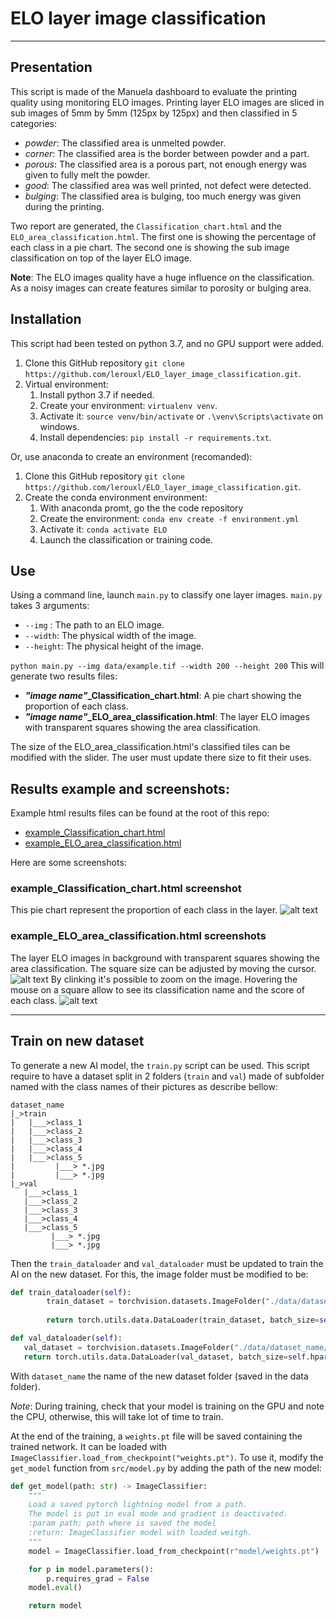 # ELO layer image classification
____
## Presentation
This script is made of the Manuela dashboard to evaluate the printing quality using monitoring ELO images.
Printing layer ELO images are sliced in sub images of 5mm by 5mm (125px by 125px) and then classified in 5 categories:
- *powder*: The classified area is unmelted powder.
- *corner*: The classified area is the border between powder and a part.
- *porous*: The classified area is a porous part, not enough energy was given to fully melt the powder.
- *good*: The classified area was well printed, not defect were detected.
- *bulging*: The classified area is bulging, too much energy was given during the printing.

Two report are generated, the `Classification_chart.html` and the `ELO_area_classification.html`.
The first one is showing the percentage of each class in a pie chart.
The second one is showing the sub image classification on top of the layer ELO image. 

**Note**: The ELO images quality have a huge influence on the classification. 
As a noisy images can create features similar to porosity or bulging area.

## Installation
This script had been tested on python 3.7, and no GPU support were added.

1. Clone this GitHub repository `git clone https://github.com/lerouxl/ELO_layer_image_classification.git`.
2. Virtual environment:
   1. Install python 3.7 if needed.
   2. Create your environment: `virtualenv venv`.
   3. Activate it: `source venv/bin/activate` or `.\venv\Scripts\activate` on windows.
   4. Install dependencies: `pip install -r requirements.txt`.

Or, use anaconda to create an environment (recomanded):
1. Clone this GitHub repository `git clone https://github.com/lerouxl/ELO_layer_image_classification.git`.
2. Create the conda environment environment:
   1. With anaconda promt, go the the code repository
   2. Create the environment: `conda env create -f environment.yml`
   3. Activate it: `conda activate ELO`
   4. Launch the classification or training code.
   

## Use
Using a command line, launch `main.py` to classify one layer images.
`main.py` takes 3 arguments:
- `--img` : The path to an ELO image.
- `--width`: The physical width of the image.
- `--height`: The physical height of the image.

`python main.py --img data/example.tif --width 200 --height 200`
This will generate two results files:
- ***"image name"*_Classification_chart.html**: A pie chart showing the proportion of each class.
- ***"image name"*_ELO_area_classification.html**: The layer ELO images with transparent squares showing the area classification.

The size of the ELO_area_classification.html's classified tiles can be modified with the slider.
The user must update there size to fit their uses.

## Results example and screenshots:
Example html results files can be found at the root of this repo:
- [example_Classification_chart.html](https://github.com/lerouxl/ELO_layer_image_classification/blob/main/example_Classification_chart.html)
- [example_ELO_area_classification.html](https://github.com/lerouxl/ELO_layer_image_classification/blob/main/example_ELO_area_classification.html)

Here are some screenshots:

### example_Classification_chart.html screenshot
This pie chart represent the proportion of each class in the layer.
![alt text](https://github.com/lerouxl/ELO_layer_image_classification/blob/main/data/Classification_chart.png?raw=true)

### example_ELO_area_classification.html screenshots
The layer ELO images in background with transparent squares showing the area classification.
The square size can be adjusted by moving the cursor.
![alt text](https://github.com/lerouxl/ELO_layer_image_classification/blob/main/data/Area_classification_results.png?raw=true)
By clinking it's possible to zoom on the image.
Hovering the mouse on a square allow to see its classification name and the score of each class.
![alt text](https://github.com/lerouxl/ELO_layer_image_classification/blob/main/data/Area_classification_results_zoom.png?raw=true)

____
## Train on new dataset

To generate a new AI model, the `train.py` script can be used.
This script require to have a dataset split in 2 folders (`train` and `val`) made of subfolder named with the class names of their pictures as describe bellow:
```
dataset_name
|_>train
|   |___>class_1
|   |___>class_2
|   |___>class_3
|   |___>class_4
|   |___>class_5 
|         |___> *.jpg
|         |___> *.jpg
|_>val
   |___>class_1
   |___>class_2
   |___>class_3
   |___>class_4
   |___>class_5 
         |___> *.jpg
         |___> *.jpg
```

Then the `train_dataloader` and `val_dataloader` must be updated to train the AI on the new dataset. For this, the image folder must be modified to be:

```python
def train_dataloader(self):
        train_dataset = torchvision.datasets.ImageFolder("./data/dataset_name/train", transform=self.transform)
        
        return torch.utils.data.DataLoader(train_dataset, batch_size=self.hparams.batch_size)

def val_dataloader(self):
   val_dataset = torchvision.datasets.ImageFolder("./data/dataset_name/val", transform=self.transform)
   return torch.utils.data.DataLoader(val_dataset, batch_size=self.hparams.batch_size)
```
With `dataset_name` the name of the new dataset folder (saved in the data folder).

*Note*: During training, check that your model is training on the GPU and note the CPU, otherwise, this will take lot of time to train.

At the end of the training, a `weights.pt` file will be saved containing the trained network. It can be loaded with `ImageClassifier.load_from_checkpoint("weights.pt")`. To use it, modify the `get_model` function from `src/model.py` by adding the path of the new model:

```python
def get_model(path: str) -> ImageClassifier:
    """
    Load a saved pytorch lightning model from a path.
    The model is put in eval mode and gradient is deactivated.
    :param path: path where is saved the model
    :return: ImageClassifier model with loaded weitgh.
    """
    model = ImageClassifier.load_from_checkpoint(r"model/weights.pt")

    for p in model.parameters():
        p.requires_grad = False
    model.eval()

    return model
```
